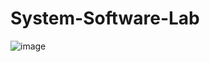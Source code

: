# System-Software-Lab
![image](https://github.com/user-attachments/assets/418972f7-7f6a-4aa3-8da6-4f3559dec394)
